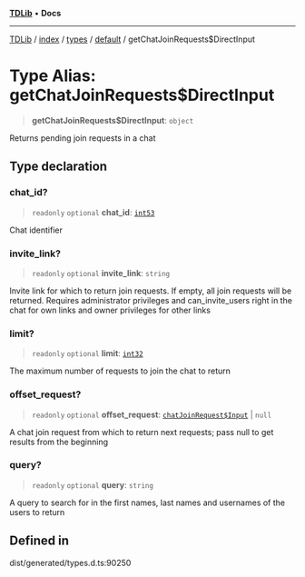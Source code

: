 [**TDLib**](../../../../../../README.md) • **Docs**

***

[TDLib](../../../../../../modules.md) / [index](../../../../../README.md) / [types](../../../README.md) / [default](../README.md) / getChatJoinRequests$DirectInput

# Type Alias: getChatJoinRequests$DirectInput

> **getChatJoinRequests$DirectInput**: `object`

Returns pending join requests in a chat

## Type declaration

### chat\_id?

> `readonly` `optional` **chat\_id**: [`int53`](int53-1.md)

Chat identifier

### invite\_link?

> `readonly` `optional` **invite\_link**: `string`

Invite link for which to return join requests. If empty, all join requests will be returned. Requires administrator privileges and can_invite_users right in the chat for own links and owner privileges for other links

### limit?

> `readonly` `optional` **limit**: [`int32`](int32-1.md)

The maximum number of requests to join the chat to return

### offset\_request?

> `readonly` `optional` **offset\_request**: [`chatJoinRequest$Input`](chatJoinRequest$Input-1.md) \| `null`

A chat join request from which to return next requests; pass null to get results from the beginning

### query?

> `readonly` `optional` **query**: `string`

A query to search for in the first names, last names and usernames of the users to return

## Defined in

dist/generated/types.d.ts:90250
